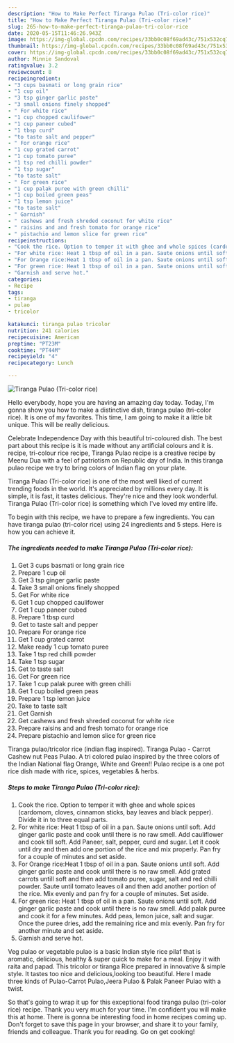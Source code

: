 ```yaml
---
description: "How to Make Perfect Tiranga Pulao (Tri-color rice)"
title: "How to Make Perfect Tiranga Pulao (Tri-color rice)"
slug: 265-how-to-make-perfect-tiranga-pulao-tri-color-rice
date: 2020-05-15T11:46:26.943Z
image: https://img-global.cpcdn.com/recipes/33bb0c08f69ad43c/751x532cq70/tiranga-pulao-tri-color-rice-recipe-main-photo.jpg
thumbnail: https://img-global.cpcdn.com/recipes/33bb0c08f69ad43c/751x532cq70/tiranga-pulao-tri-color-rice-recipe-main-photo.jpg
cover: https://img-global.cpcdn.com/recipes/33bb0c08f69ad43c/751x532cq70/tiranga-pulao-tri-color-rice-recipe-main-photo.jpg
author: Minnie Sandoval
ratingvalue: 3.2
reviewcount: 8
recipeingredient:
- "3 cups basmati or long grain rice"
- "1 cup oil"
- "3 tsp ginger garlic paste"
- "3 small onions finely shopped"
- " For white rice"
- "1 cup chopped caulifower"
- "1 cup paneer cubed"
- "1 tbsp curd"
- "to taste salt and pepper"
- " For orange rice"
- "1 cup grated carrot"
- "1 cup tomato puree"
- "1 tsp red chilli powder"
- "1 tsp sugar"
- "to taste salt"
- " For green rice"
- "1 cup palak puree with green chilli"
- "1 cup boiled green peas"
- "1 tsp lemon juice"
- "to taste salt"
- " Garnish"
- " cashews and fresh shreded coconut for white rice"
- " raisins and and fresh tomato for orange rice"
- " pistachio and lemon slice for green rice"
recipeinstructions:
- "Cook the rice. Option to temper it with ghee and whole spices (cardomom, cloves, cinnamon sticks, bay leaves and black pepper). Divide it in to three equal parts."
- "For white rice: Heat 1 tbsp of oil in a pan. Saute onions until soft. Add ginger garlic paste and cook until there is no raw smell. Add cauliflower and cook till soft. Add Paneer, salt, pepper, curd and sugar. Let it cook until dry and then add one portion of the rice and mix properly. Pan fry for a couple of minutes and set aside."
- "For Orange rice:Heat 1 tbsp of oil in a pan. Saute onions until soft. Add ginger garlic paste and cook until there is no raw smell. Add grated carrots untill soft and then add tomato puree, sugar, salt and red chilli powder. Saute until tomato leaves oil and then add another portion of the rice. Mix evenly and pan fry for a couple of minutes. Set aside."
- "For green rice: Heat 1 tbsp of oil in a pan. Saute onions until soft. Add ginger garlic paste and cook until there is no raw smell. Add palak puree and cook it for a few minutes. Add peas, lemon juice, salt and sugar. Once the puree dries, add the remaining rice and mix evenly. Pan fry for another minute and set aside."
- "Garnish and serve hot."
categories:
- Recipe
tags:
- tiranga
- pulao
- tricolor

katakunci: tiranga pulao tricolor 
nutrition: 241 calories
recipecuisine: American
preptime: "PT23M"
cooktime: "PT44M"
recipeyield: "4"
recipecategory: Lunch

---
```



![Tiranga Pulao (Tri-color rice)](https://img-global.cpcdn.com/recipes/33bb0c08f69ad43c/751x532cq70/tiranga-pulao-tri-color-rice-recipe-main-photo.jpg)

Hello everybody, hope you are having an amazing day today. Today, I'm gonna show you how to make a distinctive dish, tiranga pulao (tri-color rice). It is one of my favorites. This time, I am going to make it a little bit unique. This will be really delicious.

Celebrate Independence Day with this beautiful tri-coloured dish. The best part about this recipe is it is made without any artificial colours and it is. recipe, tri-colour rice recipe, Tiranga Pulao recipe is a creative recipe by Meenu Dua with a feel of patriotism on Republic day of India. In this tiranga pulao recipe we try to bring colors of Indian flag on your plate.

Tiranga Pulao (Tri-color rice) is one of the most well liked of current trending foods in the world. It's appreciated by millions every day. It is simple, it is fast, it tastes delicious. They're nice and they look wonderful. Tiranga Pulao (Tri-color rice) is something which I've loved my entire life.


To begin with this recipe, we have to prepare a few ingredients. You can have tiranga pulao (tri-color rice) using 24 ingredients and 5 steps. Here is how you can achieve it.

<!--inarticleads1-->

##### The ingredients needed to make Tiranga Pulao (Tri-color rice):

1. Get 3 cups basmati or long grain rice
1. Prepare 1 cup oil
1. Get 3 tsp ginger garlic paste
1. Take 3 small onions finely shopped
1. Get  For white rice
1. Get 1 cup chopped caulifower
1. Get 1 cup paneer cubed
1. Prepare 1 tbsp curd
1. Get to taste salt and pepper
1. Prepare  For orange rice
1. Get 1 cup grated carrot
1. Make ready 1 cup tomato puree
1. Take 1 tsp red chilli powder
1. Take 1 tsp sugar
1. Get to taste salt
1. Get  For green rice
1. Take 1 cup palak puree with green chilli
1. Get 1 cup boiled green peas
1. Prepare 1 tsp lemon juice
1. Take to taste salt
1. Get  Garnish
1. Get  cashews and fresh shreded coconut for white rice
1. Prepare  raisins and and fresh tomato for orange rice
1. Prepare  pistachio and lemon slice for green rice


Tiranga pulao/tricolor rice (indian flag inspired). Tiranga Pulao - Carrot Cashew nut Peas Pulao. A tri colored pulao inspired by the three colors of the Indian National flag Orange, White and Green!! Pulao recipe is a one pot rice dish made with rice, spices, vegetables &amp; herbs. 

<!--inarticleads2-->

##### Steps to make Tiranga Pulao (Tri-color rice):

1. Cook the rice. Option to temper it with ghee and whole spices (cardomom, cloves, cinnamon sticks, bay leaves and black pepper). Divide it in to three equal parts.
1. For white rice: Heat 1 tbsp of oil in a pan. Saute onions until soft. Add ginger garlic paste and cook until there is no raw smell. Add cauliflower and cook till soft. Add Paneer, salt, pepper, curd and sugar. Let it cook until dry and then add one portion of the rice and mix properly. Pan fry for a couple of minutes and set aside.
1. For Orange rice:Heat 1 tbsp of oil in a pan. Saute onions until soft. Add ginger garlic paste and cook until there is no raw smell. Add grated carrots untill soft and then add tomato puree, sugar, salt and red chilli powder. Saute until tomato leaves oil and then add another portion of the rice. Mix evenly and pan fry for a couple of minutes. Set aside.
1. For green rice: Heat 1 tbsp of oil in a pan. Saute onions until soft. Add ginger garlic paste and cook until there is no raw smell. Add palak puree and cook it for a few minutes. Add peas, lemon juice, salt and sugar. Once the puree dries, add the remaining rice and mix evenly. Pan fry for another minute and set aside.
1. Garnish and serve hot.


Veg pulao or vegetable pulao is a basic Indian style rice pilaf that is aromatic, delicious, healthy &amp; super quick to make for a meal. Enjoy it with raita and papad. This tricolor or tiranga Rice prepared in innovative &amp; simple style. It tastes too nice and delicious,looking too beautiful. Here I made three kinds of Pulao-Carrot Pulao,Jeera Pulao &amp; Palak Paneer Pulao with a twist. 

So that's going to wrap it up for this exceptional food tiranga pulao (tri-color rice) recipe. Thank you very much for your time. I'm confident you will make this at home. There is gonna be interesting food in home recipes coming up. Don't forget to save this page in your browser, and share it to your family, friends and colleague. Thank you for reading. Go on get cooking!
